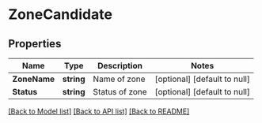 # ZoneCandidate

## Properties
Name | Type | Description | Notes
------------ | ------------- | ------------- | -------------
**ZoneName** | **string** | Name of zone | [optional] [default to null]
**Status** | **string** | Status of zone | [optional] [default to null]

[[Back to Model list]](../README.md#documentation-for-models) [[Back to API list]](../README.md#documentation-for-api-endpoints) [[Back to README]](../README.md)


